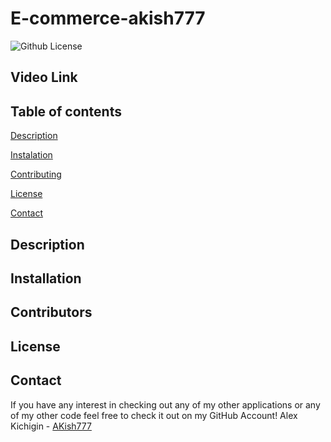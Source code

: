 # E-commerce-akish777

![Github License](https://img.shields.io/badge/license-MIT-blue.svg)

## Video Link

## Table of contents
[Description](#description)

[Instalation](#instalation)

[Contributing](#contributing)

[License](#license)

[Contact](#Contact)

## Description

## Installation

## Contributors

## License

## Contact
If you have any interest in checking out any of my other applications or any of my other code feel free to check it out on my GitHub Account!
Alex Kichigin - [AKish777](https://github.com/AKish777)
